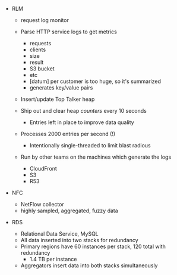   - RLM
    - request log monitor

    - Parse HTTP service logs to get metrics
      - requests
      - clients
      - size
      - result
      - S3 bucket
      - etc
      - [datum] per customer is too huge, so it's summarized
      - generates key/value pairs

    - Insert/update Top Talker heap

    - Ship out and clear heap _counters_ every 10 seconds
      - Entries left in place to improve data quality

    - Processes 2000 entries per second (!)
      - Intentionally single-threaded to limit blast radious

    - Run by other teams on the machines which generate the logs
      - CloudFront
      - S3
      - R53

  - NFC
    - NetFlow collector
    - highly sampled, aggregated, fuzzy data

  - RDS
    - Relational Data Service, MySQL
    - All data inserted into two stacks for redundancy
    - Primary regions have 60 instances per stack, 120 total with redundancy
      - 1.4 TB per instance
    - Aggregators insert data into both stacks simultaneously
